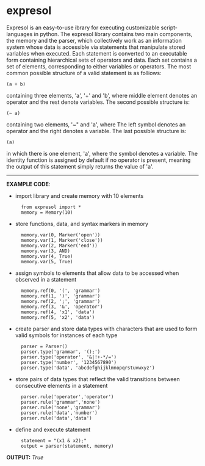 # expresol

Expresol is an easy-to-use ibrary for executing customizable script-languages in python. The expresol library contains two main components, the memory and the parser, which collectively work as an information system whose data is accessible via statements that manipulate stored variables when executed. Each statement is converted to an executable form containing hierarchical sets of operators and data. Each set contains a set of elements, corresponding to either variables or operators. The most common possible structure of a valid statement is as folliows: 

    (a + b)

containing three elements, 'a', '+' and 'b', where middle element denotes an operator and the rest denote variables. The second possible structure is:

    (~ a)

containing two elements, '~" and 'a', where The left symbol denotes an operator and the right denotes a variable. The last possible structure is:

    (a)

in which there is one element, 'a', where the symbol denotes a variable. The identity function is assigned by default if no operator is present, meaning the output of this statement simply returns the value of 'a'. 

---

__EXAMPLE CODE__:

- import library and create memory with 10 elements
        
        from expresol import *
        memory = Memory(10)

- store functions, data, and syntax markers in memory  

        memory.var(0, Marker('open'))
        memory.var(1, Marker('close'))
        memory.var(2, Marker('end'))
        memory.var(3, AND)
        memory.var(4, True)
        memory.var(5, True)

- assign symbols to elements that allow data to be accessed when observed in a statement 

        memory.ref(0, '(', 'grammar')
        memory.ref(1, ')', 'grammar')
        memory.ref(2, ';', 'grammar')
        memory.ref(3, '&', 'operator')
        memory.ref(4, 'x1', 'data')
        memory.ref(5, 'x2', 'data')

- create parser and store data types with characters that are used to form valid symbols for instances of each type

        parser = Parser()
        parser.type('grammar', '();')
        parser.type('operator', '&|!+-*/=')
        parser.type('number', '1234567890')
        parser.type('data', 'abcdefghijklmnopqrstuvwxyz')

- store pairs of data types that reflect the valid transitions between consecutive elements in a statement

        parser.rule('operator','operator')
        parser.rule('grammar','none')
        parser.rule('none','grammar')
        parser.rule('data','number')
        parser.rule('data','data')

- define and execute statement

        statement = "(x1 & x2);"
        output = parser(statement, memory)

__OUTPUT:__ *True*
